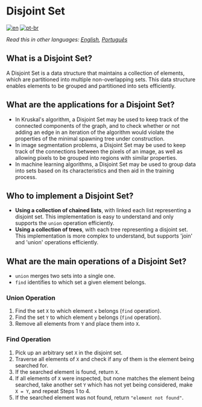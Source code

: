 # Disjoint Set

[![en](https://img.shields.io/badge/lang-en-red.svg)](./README.md) [![pt-br](https://img.shields.io/badge/lang-pt--br-green.svg)](README.pt-br.md)

_Read this in other languages: [English](README.md), [Português](README.pt-br.md)_

## What is a Disjoint Set?

A Disjoint Set is a data structure that maintains a collection of elements, which are partitioned into multiple non-overlapping sets. This data structure enables elements to be grouped and partitioned into sets efficiently.

## What are the applications for a Disjoint Set?

- In Kruskal's algorithm, a Disjoint Set may be used to keep track of the connected components of the graph, and to check whether or not adding an edge in an iteration of the algorithm would violate the properties of the minimal spawning tree under construction.
- In image segmentation problems, a Disjoint Set may be used to keep track of the connections between the pixels of an image, as well as allowing pixels to be grouped into regions with similar properties.
- In machine learning algorithms, a Disjoint Set may be used to group data into sets based on its characteristics and then aid in the training process.

## Who to implement a Disjoint Set?

- **Using a collection of chained lists**, with linked each list representing a disjoint set. This implementation is easy to understand and only supports the `union` operation efficiently.
- **Using a collection of trees**, with each tree representing a disjoint set. This implementation is more complex to understand, but supports 'join' and 'union' operations efficiently.

## What are the main operations of a Disjoint Set?

- `union` merges two sets into a single one.
- `find` identifies to which set a given element belongs.

### Union Operation

1. Find the set `X` to which element `x` belongs (`find` operation).
2. Find the set `Y` to which element `y` belongs (`find` operation).
3. Remove all elements from `Y` and place them into `X`.

### Find Operation

1. Pick up an arbitrary set `X` in the disjoint set.
2. Traverse all elements of `X` and check if any of them is the element being searched for.
3. If the searched element is found, return `X`.
4. If all elements of `X` were inspected, but none matches the element being searched, take another set `Y` which has not yet being considered, make `X = Y`, and repeat Steps 1 to 4.
5. If the searched element was not found, return `"element not found"`.

